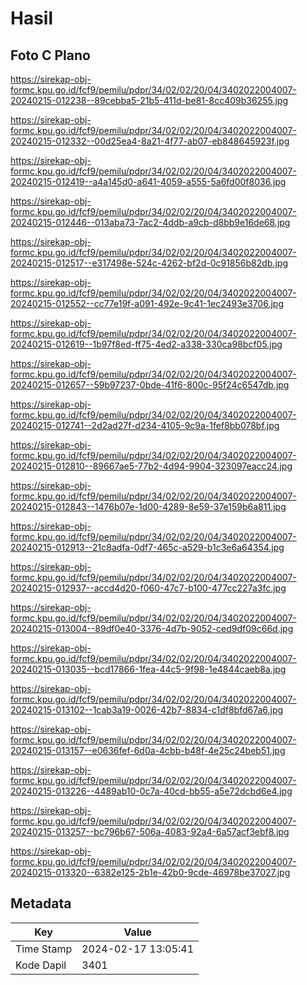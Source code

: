 # Hasil

## Foto C Plano

https://sirekap-obj-formc.kpu.go.id/fcf9/pemilu/pdpr/34/02/02/20/04/3402022004007-20240215-012238--89cebba5-21b5-411d-be81-8cc409b36255.jpg

https://sirekap-obj-formc.kpu.go.id/fcf9/pemilu/pdpr/34/02/02/20/04/3402022004007-20240215-012332--00d25ea4-8a21-4f77-ab07-eb848645923f.jpg

https://sirekap-obj-formc.kpu.go.id/fcf9/pemilu/pdpr/34/02/02/20/04/3402022004007-20240215-012419--a4a145d0-a641-4059-a555-5a6fd00f8036.jpg

https://sirekap-obj-formc.kpu.go.id/fcf9/pemilu/pdpr/34/02/02/20/04/3402022004007-20240215-012446--013aba73-7ac2-4ddb-a9cb-d8bb9e16de68.jpg

https://sirekap-obj-formc.kpu.go.id/fcf9/pemilu/pdpr/34/02/02/20/04/3402022004007-20240215-012517--e317498e-524c-4262-bf2d-0c91856b82db.jpg

https://sirekap-obj-formc.kpu.go.id/fcf9/pemilu/pdpr/34/02/02/20/04/3402022004007-20240215-012552--cc77e19f-a091-492e-9c41-1ec2493e3706.jpg

https://sirekap-obj-formc.kpu.go.id/fcf9/pemilu/pdpr/34/02/02/20/04/3402022004007-20240215-012619--1b97f8ed-ff75-4ed2-a338-330ca98bcf05.jpg

https://sirekap-obj-formc.kpu.go.id/fcf9/pemilu/pdpr/34/02/02/20/04/3402022004007-20240215-012657--59b97237-0bde-41f6-800c-95f24c6547db.jpg

https://sirekap-obj-formc.kpu.go.id/fcf9/pemilu/pdpr/34/02/02/20/04/3402022004007-20240215-012741--2d2ad27f-d234-4105-9c9a-1fef8bb078bf.jpg

https://sirekap-obj-formc.kpu.go.id/fcf9/pemilu/pdpr/34/02/02/20/04/3402022004007-20240215-012810--89667ae5-77b2-4d94-9904-323097eacc24.jpg

https://sirekap-obj-formc.kpu.go.id/fcf9/pemilu/pdpr/34/02/02/20/04/3402022004007-20240215-012843--1476b07e-1d00-4289-8e59-37e159b6a811.jpg

https://sirekap-obj-formc.kpu.go.id/fcf9/pemilu/pdpr/34/02/02/20/04/3402022004007-20240215-012913--21c8adfa-0df7-465c-a529-b1c3e6a64354.jpg

https://sirekap-obj-formc.kpu.go.id/fcf9/pemilu/pdpr/34/02/02/20/04/3402022004007-20240215-012937--accd4d20-f060-47c7-b100-477cc227a3fc.jpg

https://sirekap-obj-formc.kpu.go.id/fcf9/pemilu/pdpr/34/02/02/20/04/3402022004007-20240215-013004--89df0e40-3376-4d7b-9052-ced9df09c66d.jpg

https://sirekap-obj-formc.kpu.go.id/fcf9/pemilu/pdpr/34/02/02/20/04/3402022004007-20240215-013035--bcd17866-1fea-44c5-9f98-1e4844caeb8a.jpg

https://sirekap-obj-formc.kpu.go.id/fcf9/pemilu/pdpr/34/02/02/20/04/3402022004007-20240215-013102--1cab3a19-0026-42b7-8834-c1df8bfd67a6.jpg

https://sirekap-obj-formc.kpu.go.id/fcf9/pemilu/pdpr/34/02/02/20/04/3402022004007-20240215-013157--e0636fef-6d0a-4cbb-b48f-4e25c24beb51.jpg

https://sirekap-obj-formc.kpu.go.id/fcf9/pemilu/pdpr/34/02/02/20/04/3402022004007-20240215-013226--4489ab10-0c7a-40cd-bb55-a5e72dcbd6e4.jpg

https://sirekap-obj-formc.kpu.go.id/fcf9/pemilu/pdpr/34/02/02/20/04/3402022004007-20240215-013257--bc796b67-506a-4083-92a4-6a57acf3ebf8.jpg

https://sirekap-obj-formc.kpu.go.id/fcf9/pemilu/pdpr/34/02/02/20/04/3402022004007-20240215-013320--6382e125-2b1e-42b0-9cde-46978be37027.jpg


## Metadata

| Key        | Value               |
| ---------- | ------------------- |
| Time Stamp | 2024-02-17 13:05:41 |
| Kode Dapil | 3401                |



